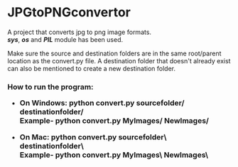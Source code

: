 # JPGtoPNGconvertor
A project that converts jpg to png image formats. \
***sys***, ***os*** and ***PIL*** module has been used.

Make sure the source and destination folders are in the same root/parent location as the convert.py file. A destination folder that doesn't already exist can also be mentioned to create a new destination folder.

<h3>How to run the program:
  
  
* On Windows: python convert.py sourcefolder/ destinationfolder/ \
    Example- python convert.py MyImages/ NewImages/
  
* On Mac: python convert.py sourcefolder\ destinationfolder\ \
Example- python convert.py MyImages\ NewImages\
  
 
 

